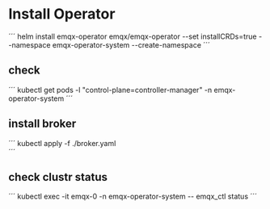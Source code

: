 
# Install Operator

´´´
helm install emqx-operator emqx/emqx-operator --set installCRDs=true --namespace emqx-operator-system --create-namespace
´´´

## check

´´´
kubectl get pods -l "control-plane=controller-manager" -n emqx-operator-system
´´´

## install broker

´´´
kubectl apply -f ./broker.yaml  
´´´

## check clustr status

´´´
kubectl exec -it emqx-0 -n emqx-operator-system -- emqx_ctl status
´´´